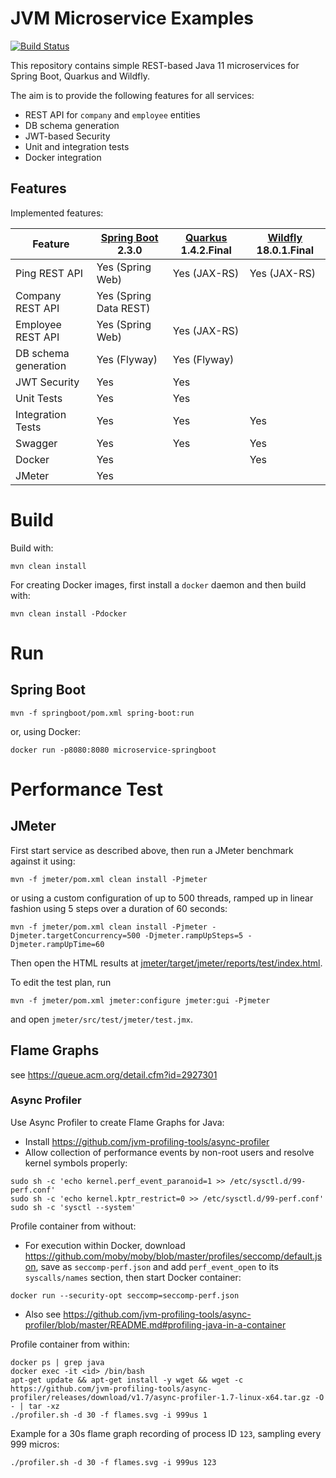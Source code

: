 # JVM Microservice Examples

[![Build Status](https://travis-ci.com/chrisgleissner/microservice.svg?branch=master)](https://travis-ci.com/chrisgleissner/microservice)

This repository contains simple REST-based Java 11 microservices for Spring Boot, Quarkus and Wildfly. 

The aim is to provide the following features for all services:
* REST API for `company` and `employee` entities
* DB schema generation
* JWT-based Security
* Unit and integration tests
* Docker integration

## Features

Implemented features:

| Feature              | [Spring Boot](https://github.com/spring-projects/spring-boot) 2.3.0 | [Quarkus](https://github.com/quarkusio/quarkus) 1.4.2.Final | [Wildfly](https://github.com/wildfly/wildfly) 18.0.1.Final |
|----------------------|---------------------------|--------------|---------------|
| Ping REST API        | Yes (Spring Web)          | Yes (JAX-RS) | Yes (JAX-RS)  |
| Company REST API     | Yes (Spring Data REST)    |              |               |
| Employee REST API    | Yes (Spring Web)          | Yes (JAX-RS) |               |
| DB schema generation | Yes (Flyway)              | Yes (Flyway) |               |
| JWT Security         | Yes                       | Yes          |               |
| Unit Tests           | Yes                       | Yes          |               |
| Integration Tests    | Yes                       | Yes          | Yes           |
| Swagger              | Yes                       | Yes          | Yes           |
| Docker               | Yes                       |              | Yes           |
| JMeter               | Yes                       |              |               |

# Build

Build with:
```
mvn clean install
```

For creating Docker images, first install a `docker` daemon and then build with:
```
mvn clean install -Pdocker
```

# Run

## Spring Boot

```
mvn -f springboot/pom.xml spring-boot:run
```

or, using Docker:
```
docker run -p8080:8080 microservice-springboot
```

# Performance Test

## JMeter

First start service as described above, then run a JMeter benchmark against it using:
```
mvn -f jmeter/pom.xml clean install -Pjmeter
```

or using a custom configuration of up to 500 threads, ramped up in linear fashion using 5 steps over a duration of 60 seconds:
```
mvn -f jmeter/pom.xml clean install -Pjmeter -Djmeter.targetConcurrency=500 -Djmeter.rampUpSteps=5 -Djmeter.rampUpTime=60 
```

Then open the HTML results at [jmeter/target/jmeter/reports/test/index.html](file://jmeter/target/jmeter/reports/test/index.html).

To edit the test plan, run
```
mvn -f jmeter/pom.xml jmeter:configure jmeter:gui -Pjmeter
```
and open `jmeter/src/test/jmeter/test.jmx`.

## Flame Graphs

see https://queue.acm.org/detail.cfm?id=2927301

### Async Profiler

Use Async Profiler to create Flame Graphs for Java:
* Install https://github.com/jvm-profiling-tools/async-profiler
* Allow collection of performance events by non-root users and resolve kernel symbols properly:
```
sudo sh -c 'echo kernel.perf_event_paranoid=1 >> /etc/sysctl.d/99-perf.conf'
sudo sh -c 'echo kernel.kptr_restrict=0 >> /etc/sysctl.d/99-perf.conf'
sudo sh -c 'sysctl --system'
```

Profile container from without:
* For execution within Docker, download https://github.com/moby/moby/blob/master/profiles/seccomp/default.json, save
as `seccomp-perf.json` and add `perf_event_open` to its `syscalls/names` section, then start Docker container:
```
docker run --security-opt seccomp=seccomp-perf.json
```
* Also see https://github.com/jvm-profiling-tools/async-profiler/blob/master/README.md#profiling-java-in-a-container

Profile container from within:
```
docker ps | grep java
docker exec -it <id> /bin/bash
apt-get update && apt-get install -y wget && wget -c https://github.com/jvm-profiling-tools/async-profiler/releases/download/v1.7/async-profiler-1.7-linux-x64.tar.gz -O - | tar -xz
./profiler.sh -d 30 -f flames.svg -i 999us 1
```

Example for a 30s flame graph recording of process ID `123`, sampling every 999 micros:
```
./profiler.sh -d 30 -f flames.svg -i 999us 123
```

